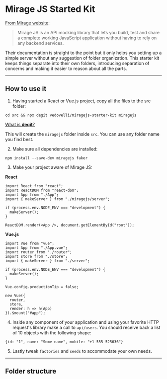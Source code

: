 # Mirage JS Started Kit

[From Mirage website](https://miragejs.com/):

> Mirage JS is an API mocking library that lets you build, test and share a complete working JavaScript application without having to rely on any backend services.

Their documentation is straight to the point but it only helps you setting up a simple server without any suggestion of folder organization. This starter kit keeps things separate into their own folders, introducing separation of concerns and making it easier to reason about all the parts.

---

## How to use it

1. Having started a React or Vue.js project, copy all the files to the src folder:

```
cd src && npx degit vedovelli/miragejs-starter-kit miragejs
```

[What is **degit**?](https://github.com/Rich-Harris/degit#readme)

This will create the `miragejs` folder inside `src`. You can use any folder name you find best.

2. Make sure all dependencies are installed:

```
npm install --save-dev miragejs faker
```

3. Make your project aware of Mirage JS:

**React**

```
import React from "react";
import ReactDOM from "react-dom";
import App from "./App";
import { makeServer } from "./miragejs/server";

if (process.env.NODE_ENV === "development") {
  makeServer();
}

ReactDOM.render(<App />, document.getElementById("root"));
```

**Vue.js**

```
import Vue from "vue";
import App from "./App.vue";
import router from "./router";
import store from "./store";
import { makeServer } from "./server";

if (process.env.NODE_ENV === "development") {
  makeServer();
}

Vue.config.productionTip = false;

new Vue({
  router,
  store,
  render: h => h(App)
}).$mount("#app");
```

4. Inside any component of your application and using your favorite HTTP request's library make a call to `api/users`. You should receive back a list of 10 objects with the following shape:

```
{id: "1", name: "Some name", mobile: "+1 555 525636"}
```

5. Lastly tweak `factories` and `seeds` to accommodate your own needs.

---

## Folder structure
